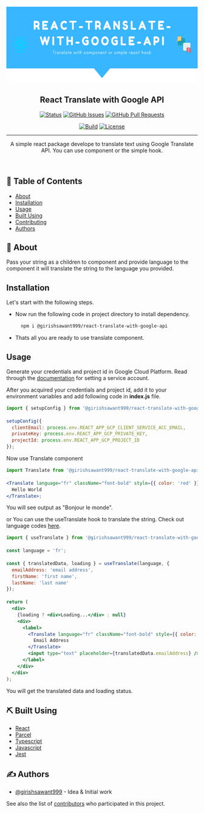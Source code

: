 <p align="center">
  <a href="#" rel="noopener">
 <img height=200px src="./.github/readme/intro.png" alt="Project logo"></a>
</p>

<h2 align="center">React Translate with Google API</h2>

<div align="center">

[![Status](https://img.shields.io/badge/status-active-success.svg)](#)
[![GitHub Issues](https://img.shields.io/github/issues/girishsawant999/react-translate-with-google-api.svg)](https://github.com/girishsawant999/react-translate-with-google-api/issues)
[![GitHub Pull Requests](https://img.shields.io/github/issues-pr/girishsawant999/react-translate-with-google-api.svg)](https://github.com/girishsawant999/react-translate-with-google-api/pulls)

[![Build ](https://img.shields.io/github/workflow/status/girishsawant999/react-translate-with-google-api/CI/main)](https://github.com/girishsawant999/react-translate-with-google-api/actions)
[![License](https://img.shields.io/badge/license-MIT-blue.svg)](/LICENSE)

</div>

---

<p align="center"> A simple react package develope to translate text using Google Translate API. You can use component or the simple hook.</p>
<br>

## 📝 Table of Contents

- [About](#about)
- [Installation](#installation)
- [Usage](#usage)
- [Built Using](#built_using)
- [Contributing](./.github/CONTRIBUTING.md)
- [Authors](#authors)

## 🧐 About <a name = "about"></a>

Pass your string as a children to component and provide language to the component it will translate the string to the language you provided.

## Installation <a name = "installation"></a>

Let's start with the following steps.

- Now run the following code in project directory to install dependency.

  ```bash
    npm i @girishsawant999/react-translate-with-google-api
  ```

- Thats all you are ready to use translate component.

## Usage <a name = "usage"></a>

Generate your credentials and project id in Google Cloud Platform. Read through the [documentation](https://cloud.google.com/iam/docs/creating-managing-service-accounts) for setting a service account.

After you acquired your credentials and project id, add it to your environment variables and add following code in **index.js** file.

```jsx
import { setupConfig } from '@girishsawant999/react-translate-with-google-api';

setupConfig({
  clientEmail: process.env.REACT_APP_GCP_CLIENT_SERVICE_ACC_EMAIL,
  privateKey: process.env.REACT_APP_GCP_PRIVATE_KEY,
  projectId: process.env.REACT_APP_GCP_PROJECT_ID
});
```

Now use Translate component

```jsx
import Translate from '@girishsawant999/react-translate-with-google-api';

<Translate language="fr" className="font-bold" style={{ color: 'red' }}>
  Hello World
</Translate>;
```

You will see output as "Bonjour le monde".

or You can use the useTranslate hook to translate the string. Check out language codes [here](https://cloud.google.com/translate/docs/languages).

```jsx
import { useTranslate } from '@girishsawant999/react-translate-with-google-api';

const language = 'fr';

const { translatedData, loading } = useTranslate(language, {
  emailAddress: 'email address',
  firstName: 'first name',
  lastName: 'last name'
});

return (
  <div>
    {loading ? <div>Loading...</div> : null}
    <div>
      <label>
        <Translate language="fr" className="font-bold" style={{ color: 'red' }}>
          Email Address
        </Translate>
        <input type="text" placeholder={translatedData.emailAddress} />
      </label>
    </div>
  </div>
);
```

You will get the translated data and loading status.

## ⛏️ Built Using <a name = "built_using"></a>

- [React](https://reactjs.org)
- [Parcel](https://parceljs.org)
- [Typescript](https://www.typescriptlang.org)
- [Javascript](https://developer.mozilla.org/en-US/)
- [Jest](https://jestjs.io)

## ✍️ Authors <a name = "authors"></a>

- [@girishsawant999](https://girishsawant999.github.io) - Idea & Initial work

See also the list of [contributors](https://github.com/girishsawant999/react-translate-with-google-api/contributors) who participated in this project.
